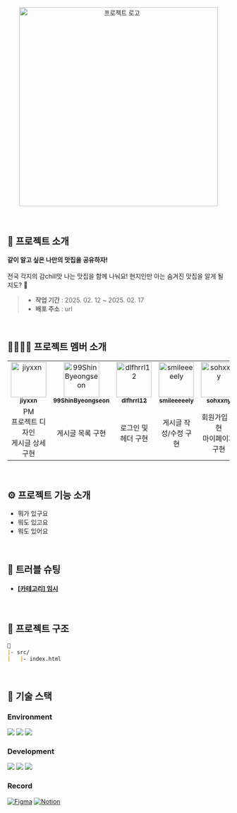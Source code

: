 <div align="center">
  <img width="450" alt="프로젝트 로고" src="https://github.com/user-attachments/assets/564bdcaf-76de-4899-95b6-d1c5dfffe1c7" />
</div>

<br>
<br>

## 💬 프로젝트 소개
**같이 알고 싶은 나만의 맛집을 공유하자!**
<br><br>
전국 각지의 감chill맛 나는 맛집을 함께 나눠요! 현지인만 아는 숨겨진 맛집을 알게 될 지도? 🤫

> - **작업 기간** : 2025. 02. 12 ~ 2025. 02. 17 
> - **배포 주소** : url

<br />


## 👩‍👩‍👧‍👧 프로젝트 멤버 소개
<table>
  <tbody>
    <tr>
      <td align="center">
        <a href="https://github.com/jiyxxn">
        <img src="https://github.com/jiyxxn.png" width="80" alt="jiyxxn"/>
        <br />
        <sub><b>jiyxxn</b></sub>
        </a>
        <br />
      </td>
      <td align="center">
        <a href="https://github.com/99ShinByeongseon">
        <img src="https://github.com/99ShinByeongseon.png" width="80" alt="99ShinByeongseon"/>
        <br />
        <sub><b>99ShinByeongseon</b></sub>
        </a>
        <br />
      </td>
      <td align="center">
        <a href="https://github.com/dlfhrrl12">
        <img src="https://github.com/dlfhrrl12.png" width="80" alt="dlfhrrl12"/>
        <br />
        <sub><b>dlfhrrl12</b></sub>
        </a>
        <br />
      </td>
      <td align="center">
        <a href="https://github.com/smileeeeely">
        <img src="https://github.com/smileeeeely.png" width="80" alt="smileeeeely"/>
        <br />
        <sub><b>smileeeeely</b></sub>
        </a>
        <br />
      </td>
      <td align="center">
        <a href="https://github.com/sohxxny">
        <img src="https://github.com/sohxxny.png" width="80" alt="sohxxny"/>
        <br />
        <sub><b>sohxxny</b></sub>
        </a>
        <br />
      </td>      
    </tr>
    <tr>
      <td width="200px" align="center">
        PM
        <br>프로젝트 디자인
        <br>게시글 상세 구현
      </td>
      <td width="200px" align="center">
        게시글 목록 구현
      </td>
      <td width="200px" align="center">
        로그인 및 헤더 구현
      </td>
      <td width="200px" align="center">
      게시글 작성/수정 구현
      </td>
      <td width="200px" align="center">
      회원가입 구현
        <br>마이페이지 구현
      </td>      
    </tr>
  </tbody>
</table>

<br />

## ⚙ 프로젝트 기능 소개
- 뭐가 있구요
- 뭐도 있고요
- 뭐도 있어요

<br>

## 🚀 트러블 슈팅
- #### [[카테고리] 임시]()


<br />

## 📁 프로젝트 구조
```markdown
📁
|- src/
|   |- index.html
```

<br />

## 🧶 기술 스택
<div align="left">

### Environment
<img src="https://img.shields.io/badge/Visual_Studio_Code-007ACC?style=for-the-badge&logo=https://upload.wikimedia.org/wikipedia/commons/a/a7/Visual_Studio_Code_1.35_icon.svg&logoColor=white" />
<img src="https://img.shields.io/badge/Git-F05032?style=for-the-badge&logo=git&logoColor=white" />
<img src="https://img.shields.io/badge/GitHub-181717?style=for-the-badge&logo=github&logoColor=white" />
<br>

### Development
<img src="https://img.shields.io/badge/React-61DAFB?style=for-the-badge&logo=React&logoColor=black"/>
<img src="https://img.shields.io/badge/JavaScript-F7DF1E?style=for-the-badge&logo=JavaScript&logoColor=white"/>
<img src="https://img.shields.io/badge/styled components-DB7093?style=for-the-badge&amp;logo=styled-components&amp;logoColor=white">

### Record
<a href="https://www.figma.com/design/SnKoaJ8xQiLnqNhDQUaJEx/%EA%B0%90Chill%EB%A7%9B-%EB%B0%B1%EA%B3%BC?node-id=0-1&t=zT9Fy8RWzbVdfSol-1" target="blank"><img src="https://img.shields.io/badge/Figma-F24E1E?style=for-the-badge&logo=figma&logoColor=white" alt="Figma" /></a>
<a href="https://www.notion.so/teamsparta/7-_chill-b92286d960044bd3923b6107df8497da" target="blank"><img src="https://img.shields.io/badge/Notion-000000?style=for-the-badge&logo=notion&logoColor=white" alt="Notion" /></a>

<br>

